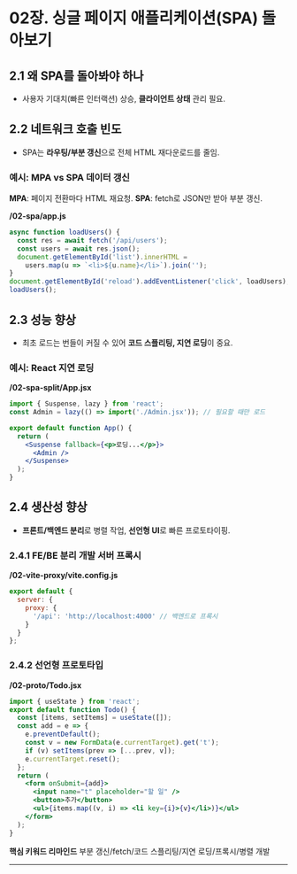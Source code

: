 
# 02장. 싱글 페이지 애플리케이션(SPA) 돌아보기

## 2.1 왜 SPA를 돌아봐야 하나

* 사용자 기대치(빠른 인터랙션) 상승, **클라이언트 상태** 관리 필요.

## 2.2 네트워크 호출 빈도

* SPA는 **라우팅/부분 갱신**으로 전체 HTML 재다운로드를 줄임.

### 예시: MPA vs SPA 데이터 갱신

**MPA**: 페이지 전환마다 HTML 재요청.
**SPA**: fetch로 JSON만 받아 부분 갱신.

**/02-spa/app.js**

```js
async function loadUsers() {
  const res = await fetch('/api/users');
  const users = await res.json();
  document.getElementById('list').innerHTML =
    users.map(u => `<li>${u.name}</li>`).join('');
}
document.getElementById('reload').addEventListener('click', loadUsers);
loadUsers();
```

## 2.3 성능 향상

* 최초 로드는 번들이 커질 수 있어 **코드 스플리팅, 지연 로딩**이 중요.

### 예시: React 지연 로딩

**/02-spa-split/App.jsx**

```jsx
import { Suspense, lazy } from 'react';
const Admin = lazy(() => import('./Admin.jsx')); // 필요할 때만 로드

export default function App() {
  return (
    <Suspense fallback={<p>로딩...</p>}>
      <Admin />
    </Suspense>
  );
}
```

## 2.4 생산성 향상

* **프론트/백엔드 분리**로 병렬 작업, **선언형 UI**로 빠른 프로토타이핑.

### 2.4.1 FE/BE 분리 개발 서버 프록시

**/02-vite-proxy/vite.config.js**

```js
export default {
  server: {
    proxy: {
      '/api': 'http://localhost:4000' // 백엔드로 프록시
    }
  }
};
```

### 2.4.2 선언형 프로토타입

**/02-proto/Todo.jsx**

```jsx
import { useState } from 'react';
export default function Todo() {
  const [items, setItems] = useState([]);
  const add = e => {
    e.preventDefault();
    const v = new FormData(e.currentTarget).get('t');
    if (v) setItems(prev => [...prev, v]);
    e.currentTarget.reset();
  };
  return (
    <form onSubmit={add}>
      <input name="t" placeholder="할 일" />
      <button>추가</button>
      <ul>{items.map((v, i) => <li key={i}>{v}</li>)}</ul>
    </form>
  );
}
```

**핵심 키워드 리마인드**
부분 갱신/fetch/코드 스플리팅/지연 로딩/프록시/병렬 개발

---